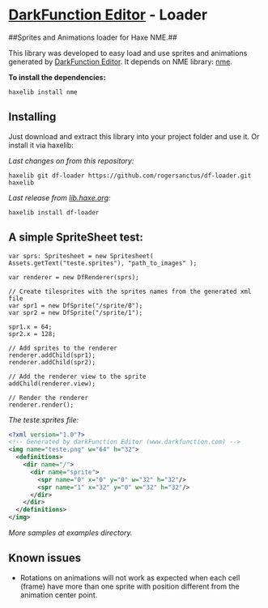 [DarkFunction Editor](http://darkfunction.com/editor/) - Loader
============================

##Sprites and Animations loader for Haxe NME.##

This library was developed to easy load and use sprites and animations generated by [DarkFunction Editor](http://darkfunction.com/editor/).
It depends on NME library: [nme](http://nme.io).

**To install the dependencies:**
```
haxelib install nme
```

Installing
----------

Just download and extract this library into your project folder and use it. Or install it via haxelib:

*Last changes on from this repository:*
```
haxelib git df-loader https://github.com/rogersanctus/df-loader.git haxelib
```

*Last release from [lib.haxe.org](http://lib.haxe.org):*
```
haxelib install df-loader
```

A simple SpriteSheet test:
--------------------------

```as3
var sprs: Spritesheet = new Spritesheet( Assets.getText("teste.sprites"), "path_to_images" );

var renderer = new DfRenderer(sprs);

// Create tilesprites with the sprites names from the generated xml file
var spr1 = new DfSprite("/sprite/0");
var spr2 = new DfSprite("/sprite/1");

spr1.x = 64;
spr2.x = 128;

// Add sprites to the renderer
renderer.addChild(spr1);
renderer.addChild(spr2);

// Add the renderer view to the sprite
addChild(renderer.view);

// Render the renderer
renderer.render();
```

*The teste.sprites file:*
```xml
<?xml version="1.0"?>
<!-- Generated by darkFunction Editor (www.darkfunction.com) -->
<img name="teste.png" w="64" h="32">
  <definitions>
    <dir name="/">
      <dir name="sprite">
        <spr name="0" x="0" y="0" w="32" h="32"/>
        <spr name="1" x="32" y="0" w="32" h="32"/>
      </dir>
    </dir>
  </definitions>
</img>
```

_More samples at examples directory._

Known issues
------------

- Rotations on animations will not work as expected when each cell (frame) have more than one sprite
  with position different from the animation center point.
